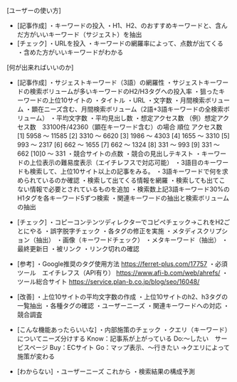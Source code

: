 [ユーザーの使い方]
- [記事作成]
・キーワードの投入
・H1、H2、のおすすめキーワードと、含んだ方がいいキーワード（サジェスト）を抽出
- [チェック]
・URLを投入
・キーワードの網羅率によって、点数が出てくる
・含めた方がいいキーワードがわかる

[何が出来ればいいのか]
- [記事作成]
・サジェストキーワード（3語）の網羅性
・サジェストキーワードの検索ボリュームが多いキーワードのH2/H3タグへの投入率
・狙ったキーワードの上位10サイトの
・タイトル
・URL
・文字数
・月間検索ボリューム
・顕在ニーズ含む、月間検索ボリューム（2語+3語キーワードの全検索ボリューム）
・平均文字数
・平均見出し数
・想定アクセス数
（例）想定アクセス数　33100件/42360（顕在キーワード含む）の場合
   順位
 アクセス数
   [1] 5958 ～ 11585
   [2] 3310 ～ 6620
   [3] 1986 ～ 4303
   [4] 1655 ～ 3310
   [5] 993 ～ 2317
   [6] 662 ～ 1655
   [7] 662 ～ 1324
   [8] 331 ～ 993
   [9] 331 ～ 662
   [10]0 ～ 331
・競合サイトの点数
・競合の見出しテキスト
・キーワードの上位表示の難易度表示（エイチレフスで対応可能）
・3語目のキーワードも検索して、上位10サイト以上の記事をみる。
・3語キーワードで何を求められているのか確認
・検索して出てくる情報を網羅
・検索しても出てこない情報で必要とされているものを追加
・検索数上記3語キーワード30%のH1タグを各キーワード5ずつ検索
・関連キーワードの抽出と検索ボリュームの抽出
- [チェック]
・コピーコンテンツディレクターでコピペチェック→これをH2ごとにやる
・誤字脱字チェック
・各タグの修正を実施
・メタディスクリプション（抽出）
・画像（キーワードチェック）
・メタキーワード（抽出）
・最終更新日
・被リンク
・リンク切れの確認

- [参考]
・Google推奨のタグ使用方法
https://ferret-plus.com/17757
・必須ツール　エイチレフス（API有り）
https://www.afi-b.com/web/ahrefs/
・ツール総合サイト
https://service.plan-b.co.jp/blog/seo/16048/

- [改善]
・上位10サイトの平均文字数の作成
・上位10サイトのh2、h3タグの一覧抽出
・各種タグの確認
・ユーザーニーズ
・関連キーワードへの対応
・競合調査

- [こんな機能あったらいいな]
・内部施策のチェック
・クエリ（キーワード）についてニーズ分けする
Know：記事系が上がっている
Do:〜したい　サービスページ
Buy：ECサイト
Go：マップ表示、〜行きたい
→クエリによって施策が変わる

- [わからない]
・ユーザーニーズ
これから
・検索結果の構成予測
